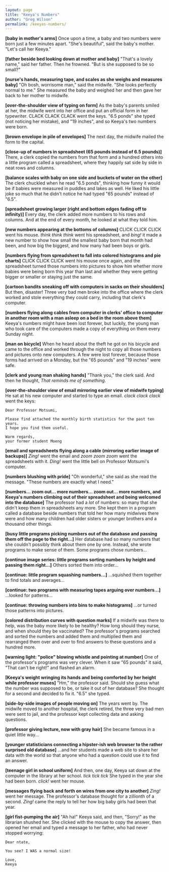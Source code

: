 ```yaml
---
layout: page
title: "Keeya's Numbers"
author: "Greg Wilson"
permalink: /keeyas-numbers/
---
```


**[baby in mother's arms]** Once upon a time, a baby and two numbers
were born just a few minutes apart. "She's beautiful", said the baby's
mother. "Let's call her Keeya."

**[father beside bed looking down at mother and baby]** "That's a
lovely name," said her father. Then he frowned. "But is she supposed to
be so small?"

**[nurse's hands, measuring tape, and scales as she weighs and measures
baby]** "Oh bosh, worrisome man," said the midwife. "She looks
perfectly normal to me." She measured the baby and weighed her and then
gave her back to her mother to midwife.

**[over-the-shoulder view of typing on form]** As the baby's parents
smiled at her, the midwife went into her office and put an official form
in her typewriter. CLACK CLACK CLACK went the keys. "6.5 ponds" she
typed (not noticing her mistake), and "19 inches", and so Keeya's two
numbers were born.

**[brown envelope in pile of envelopes]** The next day, the midwife
mailed the form to the capital.

**[close-up of numbers in spreadsheet (65 pounds instead of 6.5
pounds)]** There, a clerk copied the numbers from that form and a
hundred others into a little program called a spreadsheet, where they
happily sat side by side in neat rows and columns.

**[balance scales with baby on one side and buckets of water on the
other]** The clerk chuckled when he read "6.5 ponds", thinking how
funny it would be if babies were measured in puddles and lakes as well.
He liked his little joke so much that he didn't notice he had typed "65
pounds" instead of "6.5".

**[spreadsheet growing larger (right and bottom edges fading off to
infinity)]** Every day, the clerk added more numbers to his rows and
columns. And at the end of every month, he looked at what they told him.

**[new numbers appearing at the bottoms of columns]** CLICK CLICK
CLICK went his mouse. *think think think* went his spreadsheet, and
*bing!* it made a new number to show how small the smallest baby born
that month had been, and how big the biggest, and how many had been boys
or girls.

**[numbers flying from spreadsheet to fall into colored histograms and
pie charts]** CLICK CLICK CLICK went his mouse once again, and the
spreadsheet turned those numbers into pictures to show him whether more
babies were being born this year than last and whether they were getting
bigger or smaller or staying just the same.

**[cartoon bandits sneaking off with computers in sacks on their
shoulders]** But then, disaster! Three very bad men broke into the
office where the clerk worked and stole everything they could carry,
including that clerk's computer.

**[numbers flying along cables from computer in clerks' office to
computer in another room with a man asleep on a bed in the room above
them]** Keeya's numbers might have been lost forever, but luckily, the
young man who took care of the computers made a copy of everything on
them every Sunday night.

**[man on bicycle]** When he heard about the theft he got on his
bicycle and came to the office and worked through the night to copy all
those numbers and pictures onto new computers. A few were lost forever,
because those forms had arrived on a Monday, but the "65 pounds" and "19
inches" were safe.

**[clerk and young man shaking hands]** "Thank you," the clerk said.
And then he thought, *That reminds me of something.*

**[over-the-shoulder view of email mirroring earlier view of midwife
typing]** He sat at his new computer and started to type an email.
*clack clack clack* went the keys:

~~~
Dear Professor Motsumi,

Please find attached the monthly birth statistics for the past ten
years.
I hope you find them useful.

Warm regards,
your former student Moeng
~~~

**[email and spreadsheets flying along a cable (mirroring earlier image
of backups)]** *Zing!* went the email and *zoom zoom zoom* went the
spreadsheets with it. *Ding!* went the little bell on Professor
Motsumi's computer.

**[numbers blushing with pride]** "Oh wonderful," she said as she read
the message. "These numbers are exactly what I need."

**[numbers... zoom out... more numbers... zoom out... more numbers, and Keeya's
numbers climbing out of their spreadsheet and being welcomed into the
database]** The professor had a *lot* of numbers: so many that she
didn't keep them in spreadsheets any more. She kept them in a program
called a database beside numbers that told her how many midwives there
were and how many children had older sisters or younger brothers and a
thousand other things.

**[busy little programs picking numbers out of the database and passing
them off the page to the right...]** Her database had so many numbers
that she couldn't possibly think about them one by one. Instead, she
wrote programs to make sense of them. Some programs chose numbers...

**[continue image series: little programs sorting numbers by height and
passing them right...]** Others sorted them into order...

**[continue: little program squashing numbers...]** ...squished them
together to find totals and averages...

**[continue: two programs with measuring tapes arguing over
numbers...]** ...looked for patterns...

**[continue: throwing numbers into bins to make histograms]** ...or
turned those patterns into pictures.

**[colored distribution curves with question marks]** If a midwife was
there to help, was the baby more likely to be healthy? How long should
they nurse, and when should they be vaccinated? The professor's programs
searched and sorted the numbers and added them and multiplied them and
rearranged them over and over to find answers to these questions and a
hundred more.

**[warning light: "police" blowing whistle and pointing at number]**
One of the professor's programs was very clever. When it saw "65 pounds"
it said, "That can't be right!" and flashed an alarm.

**[Keeya's weight wringing its hands and being comforted by her height
while professor muses]** "Hm," the professor said. Should she guess
what the number was supposed to be, or take it out of her database? She
thought for a second and decided to fix it. "6.5" she typed.

**[side-by-side images of people moving on]** The years went by. The
midwife moved to another hospital, the clerk retired, the three very bad
men were sent to jail, and the professor kept collecting data and asking
questions.

**[professor giving lecture, now with gray hair]** She became famous
in a quiet little way...

**[younger statisticians connecting a hipster-ish web browser to the
rather surprised old database]** ...and her students made a web site to
share her data with the world so that anyone who had a question could
use it to find an answer.

**[teenage girl in school uniform]** And then, one day, Keeya sat down
at the computer in the library at her school. *tick tick tick* She typed
in the year she had been born. *click!* went her mouse.

**[messages flying back and forth on wires from one city to another]**
*Zing!* went her message. The professor's database thought for a
zillionth of a second. *Zing!* came the reply to tell her how big baby
girls had been that year.

**[girl fist-pumping the air]** "Ah ha!" Keeya said, and then,
"Sorry!" as the librarian shushed her. She clicked with the mouse to
copy the answer, then opened her email and typed a message to her
father, who had never stopped worrying:

~~~
Dear ntate,

You see? I WAS a normal size!

Love,
Keeya
~~~
